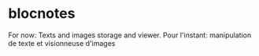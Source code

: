 # blocnotes
For now: Texts and images storage and viewer.
Pour l'instant: manipulation de texte et visionneuse d'images
